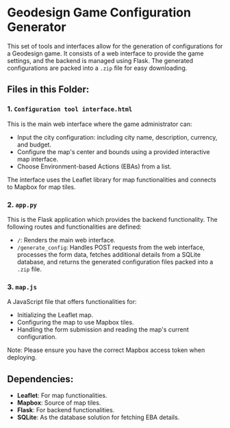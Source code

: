 

# Geodesign Game Configuration Generator

This set of tools and interfaces allow for the generation of configurations for a Geodesign game. It consists of a web interface to provide the game settings, and the backend is managed using Flask. The generated configurations are packed into a `.zip` file for easy downloading.

## Files in this Folder:

### 1. `Configuration tool interface.html`

This is the main web interface where the game administrator can:

- Input the city configuration: including city name, description, currency, and budget.
- Configure the map's center and bounds using a provided interactive map interface.
- Choose Environment-based Actions (EBAs) from a list.

The interface uses the Leaflet library for map functionalities and connects to Mapbox for map tiles. 

### 2. `app.py`

This is the Flask application which provides the backend functionality. The following routes and functionalities are defined:

- `/`: Renders the main web interface.
- `/generate_config`: Handles POST requests from the web interface, processes the form data, fetches additional details from a SQLite database, and returns the generated configuration files packed into a `.zip` file.

### 3. `map.js`

A JavaScript file that offers functionalities for:

- Initializing the Leaflet map.
- Configuring the map to use Mapbox tiles.
- Handling the form submission and reading the map's current configuration.

Note: Please ensure you have the correct Mapbox access token when deploying.

## Dependencies:

- **Leaflet**: For map functionalities.
- **Mapbox**: Source of map tiles.
- **Flask**: For backend functionalities.
- **SQLite**: As the database solution for fetching EBA details.
